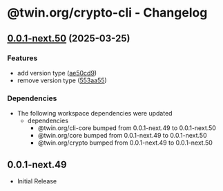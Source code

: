 # @twin.org/crypto-cli - Changelog

## [0.0.1-next.50](https://github.com/twinfoundation/framework/compare/crypto-cli-v0.0.1-next.49...crypto-cli-v0.0.1-next.50) (2025-03-25)


### Features

* add version type ([ae50cd9](https://github.com/twinfoundation/framework/commit/ae50cd99d342ed8eeb55290a52e9fed80a2af99e))
* remove version type ([553aa55](https://github.com/twinfoundation/framework/commit/553aa55bd79b8f930155035e522af2b0f6e3d0c8))


### Dependencies

* The following workspace dependencies were updated
  * dependencies
    * @twin.org/cli-core bumped from 0.0.1-next.49 to 0.0.1-next.50
    * @twin.org/core bumped from 0.0.1-next.49 to 0.0.1-next.50
    * @twin.org/crypto bumped from 0.0.1-next.49 to 0.0.1-next.50

## 0.0.1-next.49

- Initial Release
